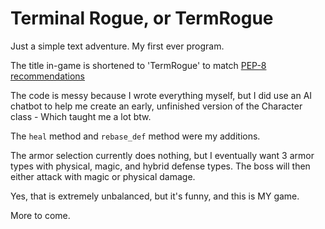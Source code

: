 # Terminal Rogue, or TermRogue

Just a simple text adventure. My first ever program.

The title in-game is shortened to 'TermRogue' to match [PEP-8
recommendations](https://peps.python.org/pep-0008/)

The code is messy because I wrote everything myself, but I did use an AI chatbot
to help me create an early, unfinished version of the Character class - Which
taught me a lot btw.

The `heal` method and `rebase_def` method were my additions.

The armor selection currently does nothing, but I eventually want 3 armor types
with physical, magic, and hybrid defense types. The boss will then either attack
with magic or physical damage.

Yes, that is extremely unbalanced, but it's funny, and this is MY game.

More to come.
